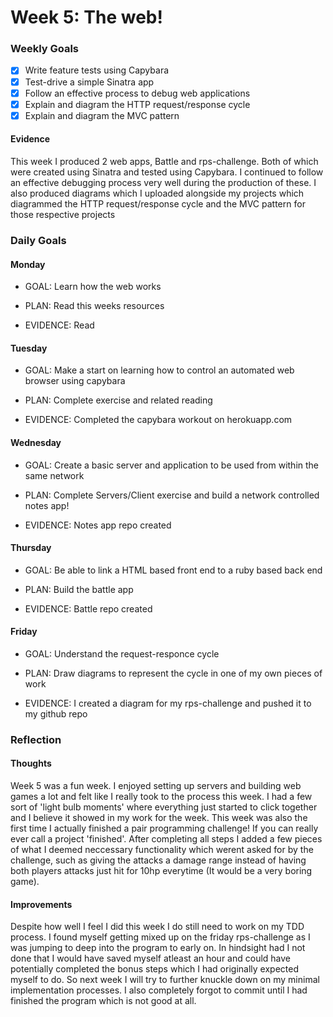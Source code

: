 # Week 5: The web!

### Weekly Goals
- [x] Write feature tests using Capybara
- [x] Test-drive a simple Sinatra app
- [x] Follow an effective process to debug web applications
- [x] Explain and diagram the HTTP request/response cycle
- [x] Explain and diagram the MVC pattern
 
#### Evidence
This week I produced 2 web apps, Battle and rps-challenge. Both of which were created using Sinatra and tested using Capybara. I continued to follow an effective debugging process very well during the production of these. I also produced diagrams which I uploaded alongside my projects which diagrammed the HTTP request/response cycle and the MVC pattern for those respective projects

### Daily Goals
#### Monday
* GOAL: Learn how the web works

* PLAN: Read this weeks resources

* EVIDENCE: Read

#### Tuesday
* GOAL: Make a start on learning how to control an automated web browser using capybara

* PLAN: Complete exercise and related reading

* EVIDENCE: Completed the capybara workout on herokuapp.com

#### Wednesday
* GOAL: Create a basic server and application to be used from within the same network

* PLAN: Complete Servers/Client exercise and build a network controlled notes app!

* EVIDENCE: Notes app repo created

#### Thursday
* GOAL: Be able to link a HTML based front end to a ruby based back end

* PLAN: Build the battle app

* EVIDENCE: Battle repo created

#### Friday
* GOAL: Understand the request-responce cycle

* PLAN: Draw diagrams to represent the cycle in one of my own pieces of work

* EVIDENCE: I created a diagram for my rps-challenge and pushed it to my github repo 

### Reflection
#### Thoughts
Week 5 was a fun week. I enjoyed setting up servers and building web games a lot and felt like I really took to the process this week. I had a few sort of 'light bulb moments' where everything just started to click together and I believe it showed in my work for the week. This week was also the first time I actually finished a pair programming challenge! If you can really ever call a project 'finished'. After completing all steps I added a few pieces of what I deemed neccessary functionality which werent asked for by the challenge, such as giving the attacks a damage range instead of having both players attacks just hit for 10hp everytime (It would be a very boring game).

#### Improvements
Despite how well I feel I did this week I do still need to work on my TDD process. I found myself getting mixed up on the friday rps-challenge as I was jumping to deep into the program to early on. In hindsight had I not done that I would have saved myself atleast an hour and could have potentially completed the bonus steps which I had originally expected myself to do. So next week I will try to further knuckle down on my minimal implementation processes. I also completely forgot to commit until I had finished the program which is not good at all.
